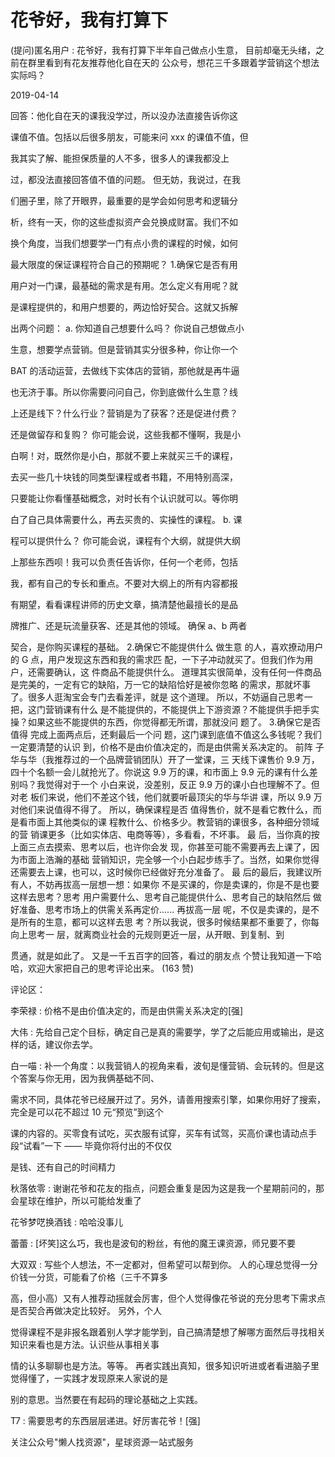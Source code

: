 # 花爷好，我有打算下

(提问)匿名用户 : 花爷好，我有打算下半年自己做点小生意， 目前却毫无头绪，之前在群里看到有花友推荐他化自在天的 公众号，想花三千多跟着学营销这个想法实际吗？

2019-04-14

回答：他化自在天的课我没学过，所以没办法直接告诉你这

课值不值。包括以后很多朋友，可能来问 xxx 的课值不值，但

我其实了解、能担保质量的人不多，很多人的课我都没上

过，都没法直接回答值不值的问题。 但无妨，我说过，在我

们圈子里，除了开眼界，最重要的是学会如何思考和逻辑分

析，终有一天，你的这些虚拟资产会兑换成财富。我们不如

换个角度，当我们想要学一门有点小贵的课程的时候，如何

最大限度的保证课程符合自己的预期呢？ 1.确保它是否有用

用户对一门课，最基础的需求是有用。怎么定义有用呢？就

是课程提供的，和用户想要的，两边恰好契合。这就又拆解

出两个问题： a. 你知道自己想要什么吗？ 你说自己想做点小

生意，想要学点营销。但是营销其实分很多种，你让你一个

BAT 的活动运营，去做线下实体店的营销，那他就是再牛逼

也无济于事。所以你需要问问自己，你到底做什么生意？线

上还是线下？什么行业？营销是为了获客？还是促进付费？

还是做留存和复购？ 你可能会说，这些我都不懂啊，我是小

白啊！对，既然你是小白，那就不要上来就买三千的课程，

去买一些几十块钱的同类型课程或者书籍，不用特别高深，

只要能让你看懂基础概念，对时长有个认识就可以。等你明

白了自己具体需要什么，再去买贵的、实操性的课程。 b. 课

程可以提供什么？ 你可能会说，课程有个大纲，就提供大纲

上那些东西呗！我可以负责任告诉你，任何一个老师，包括

我，都有自己的专长和重点。不要对大纲上的所有内容都报

有期望，看看课程讲师的历史文章，搞清楚他最擅长的是品

牌推广、还是玩流量获客、还是其他的领域。 确保 a、b 两者

契合，是你购买课程的基础。 2.确保它不能提供什么 做生意 的人，喜欢撩动用户的 G 点，用户发现这东西和我的需求匹 配，一下子冲动就买了。但我们作为用户，还需要确认，这 件商品不能提供什么。 道理其实很简单，没有任何一件商品 是完美的，一定有它的缺陷，万一它的缺陷恰好是被你忽略 的需求，那就坏事了。很多人逛淘宝会专门去看差评，就是 这个道理。 所以，不妨逼自己思考一把，这门营销课有什么 是不能提供的，不能提供上下游资源？不能提供手把手实 操？如果这些不能提供的东西，你觉得都无所谓，那就没问 题了。 3.确保它是否值得 完成上面两点后，还剩最后一个问 题，这门课到底值不值这么多钱呢？我们一定要清楚的认识 到，价格不是由价值决定的，而是由供需关系决定的。 前阵 子华与华（我推荐过的一个品牌营销团队）开了一堂课，三 天线下课售价 9.9 万，四十个名额一会儿就抢光了。你说这 9.9 万的课，和市面上 9.9 元的课有什么差别吗？我觉得对于一个 小白来说，没差别，反正 9.9 万的课小白也理解不了。但对老 板们来说，他们不差这个钱，他们就要听最顶尖的华与华讲 课，所以 9.9 万对他们来说值得不得了。 所以，确保课程是否 值得售价，就不是看它教什么，而是看市面上其他类似的课 程教什么、价格多少。教营销的课很多，各种细分领域的营 销课更多（比如实体店、电商等等），多看看，不坏事。 最 后，当你真的按上面三点去摸索、思考以后，也许你会发 现，你甚至可能不需要再去上课了，因为市面上浩瀚的基础 营销知识，完全够一个小白起步练手了。当然，如果你觉得 还需要去上课，也可以，这时候你已经做好充分准备了。 最 后的最后，我建议所有人，不妨再拔高一层想一想：如果你 不是买课的，你是卖课的，你是不是也要这样去思考？思考 用户需要什么、思考自己能提供什么、思考自己的缺陷然后 做好准备、思考市场上的供需关系再定价...... 再拔高一层 呢，不仅是卖课的，是不是所有的生意，都可以这样去思 考？所以我说，很多时候结果都不重要了，你每向上思考一 层，就离商业社会的元规则更近一层，从开眼、到复制、到

贯通，就是如此了。 又是一千五百字的回答，看过的朋友点 个赞让我知道一下哈哈，欢迎大家把自己的思考评论出来。 (163 赞)

评论区：

李荣禄 : 价格不是由价值决定的，而是由供需关系决定的[强]

大伟 : 先给自己定个目标，确定自己是真的需要学，学了之后能应用或输出，是这样的话，建议你去学。

白一喵 : 补一个角度：以我营销人的视角来看，波旬是懂营销、会玩转的。但是这个答案与你无用，因为我俩基础不同、

需求不同，具体花爷已经展开过了。另外，请善用搜索引擎，如果你用好了搜索，完全是可以花不超过 10 元“预览”到这个

课的内容的。买零食有试吃，买衣服有试穿，买车有试驾，买高价课也请动点手段“试看”一下 —— 毕竟你将付出的不仅仅

是钱、还有自己的时间精力

秋落依零 : 谢谢花爷和花友的指点，问题会重复是因为这是我一个星期前问的，那会星球在维护，所以可能给发重了

花爷梦呓换酒钱 : 哈哈没事儿

蕾蕾 : [坏笑]这么巧，我也是波旬的粉丝，有他的魔王课资源，师兄要不要

大双双 : 写些个人想法，不一定都对，但希望可以帮到你。 人的心理总觉得一分价钱一分货，可能看了价格（三千不算多

高，但小高）又有人推荐动摇就会厉害，但个人觉得像花爷说的充分思考下需求点是否契合再做决定比较好。 另外，个人

觉得课程不是非报名跟着别人学才能学到，自己搞清楚想了解哪方面然后寻找相关知识来看也是方法。认识些从事相关事

情的认多聊聊也是方法。等等。 再者实践出真知，很多知识听进或者看进脑子里觉得懂了，一实践才发现原来人家说的是

别的意思。当然要在有起码的理论基础之上实践。

T7 : 需要思考的东西层层递进。好厉害花爷！[强]

关注公众号"懒人找资源"，星球资源一站式服务